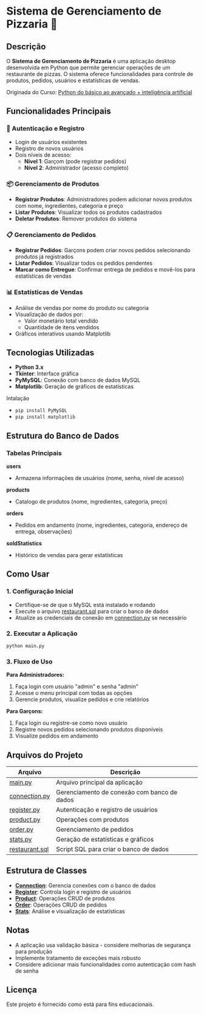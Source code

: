 # Sistema de Gerenciamento de Pizzaria 🍕

## Descrição

O **Sistema de Gerenciamento de Pizzaria** é uma aplicação desktop desenvolvida em Python que permite gerenciar operações de um restaurante de pizzas. O sistema oferece funcionalidades para controle de produtos, pedidos, usuários e estatísticas de vendas.

Originada do Curso: [Python do básico ao avançado + inteligência artificial](https://www.udemy.com/course/python-do-basico-ao-avancado-inteligencia-artificial/)


## Funcionalidades Principais

### 👤 Autenticação e Registro
- Login de usuários existentes
- Registro de novos usuários
- Dois níveis de acesso:
  - **Nível 1**: Garçom (pode registrar pedidos)
  - **Nível 2**: Administrador (acesso completo)

### 📦 Gerenciamento de Produtos
- **Registrar Produtos**: Administradores podem adicionar novos produtos com nome, ingredientes, categoria e preço
- **Listar Produtos**: Visualizar todos os produtos cadastrados
- **Deletar Produtos**: Remover produtos do sistema

### 📋 Gerenciamento de Pedidos
- **Registrar Pedidos**: Garçons podem criar novos pedidos selecionando produtos já registrados
- **Listar Pedidos**: Visualizar todos os pedidos pendentes
- **Marcar como Entregue**: Confirmar entrega de pedidos e movê-los para estatísticas de vendas

### 📊 Estatísticas de Vendas
- Análise de vendas por nome do produto ou categoria
- Visualização de dados por:
  - Valor monetário total vendido
  - Quantidade de itens vendidos
- Gráficos interativos usando Matplotlib

## Tecnologias Utilizadas

- **Python 3.x**
- **Tkinter**: Interface gráfica
- **PyMySQL**: Conexão com banco de dados MySQL
- **Matplotlib**: Geração de gráficos de estatísticas

Intalação
- ``pip install PyMySQL``
- ``pip install matplotlib``

## Estrutura do Banco de Dados

### Tabelas Principais

**users**
- Armazena informações de usuários (nome, senha, nível de acesso)

**products**
- Catalogo de produtos (nome, ingredientes, categoria, preço)

**orders**
- Pedidos em andamento (nome, ingredientes, categoria, endereço de entrega, observações)

**soldStatistics**
- Histórico de vendas para gerar estatísticas

## Como Usar

### 1. Configuração Inicial
- Certifique-se de que o MySQL está instalado e rodando
- Execute o arquivo [restaurant.sql](restaurant.sql) para criar o banco de dados
- Atualize as credenciais de conexão em [connection.py](connection.py) se necessário

### 2. Executar a Aplicação
```bash
python main.py
```

### 3. Fluxo de Uso

**Para Administradores:**
1. Faça login com usuário "admin" e senha "admin"
2. Acesse o menu principal com todas as opções
3. Gerencie produtos, visualize pedidos e crie relatórios

**Para Garçons:**
1. Faça login ou registre-se como novo usuário
2. Registre novos pedidos selecionando produtos disponíveis
3. Visualize pedidos em andamento

## Arquivos do Projeto

| Arquivo | Descrição |
|---------|-----------|
| [main.py](main.py) | Arquivo principal da aplicação |
| [connection.py](connection.py) | Gerenciamento de conexão com banco de dados |
| [register.py](register.py) | Autenticação e registro de usuários |
| [product.py](product.py) | Operações com produtos |
| [order.py](order.py) | Gerenciamento de pedidos |
| [stats.py](stats.py) | Geração de estatísticas e gráficos |
| [restaurant.sql](restaurant.sql) | Script SQL para criar o banco de dados |

## Estrutura de Classes

- **[Connection](connection.py)**: Gerencia conexões com o banco de dados
- **[Register](register.py)**: Controla login e registro de usuários
- **[Product](product.py)**: Operações CRUD de produtos
- **[Order](order.py)**: Operações CRUD de pedidos
- **[Stats](stats.py)**: Análise e visualização de estatísticas

## Notas

- A aplicação usa validação básica - considere melhorias de segurança para produção
- Implemente tratamento de exceções mais robusto
- Considere adicionar mais funcionalidades como autenticação com hash de senha

## Licença

Este projeto é fornecido como está para fins educacionais.